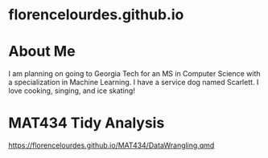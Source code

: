 # florencelourdes.github.io
# About Me
I am planning on going to Georgia Tech for an MS in Computer Science with a specialization in Machine Learning. I have a service dog named Scarlett. I love cooking, singing, and ice skating!

# MAT434 Tidy Analysis
https://florencelourdes.github.io/MAT434/DataWrangling.qmd
